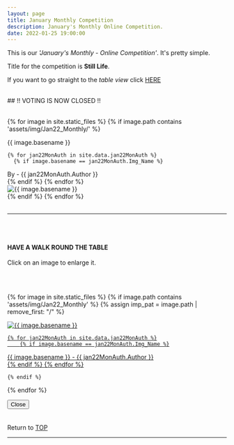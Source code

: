 ```yaml
---
layout: page
title: January Monthly Competition
description: January's Monthly Online Competition.
date: 2022-01-25 19:00:00
---
```



This is our _'January's Monthly - Online Competition'_. It's pretty simple. <!-- Please look through all of the images below please, and then place your vote - <a target="_blank" href="https://surveyhero.com/c/9pxvnsfc">VOTE HERE</a>  -->


<p>Title for the competition is <strong>Still Life</strong>. </p> 

If you want to go straight to the *table view* click <a href="#tableView">HERE</a>

<br>
## !! VOTING IS NOW CLOSED !!
<br>

<br>

<!-- This loops through all the images in specified folder -->
{% for image in site.static_files %}
    {% if image.path contains 'assets/img/Jan22_Monthly/' %}
<div class="Number">{{ image.basename }}</div>

<!-- This runs and checks if there is a matching author in the file -->
    {% for jan22MonAuth in site.data.jan22MonAuth %}
      {% if image.basename == jan22MonAuth.Img_Name %}
<div class="subName">By - {{ jan22MonAuth.Author }}</div>
      {% endif %}
    {% endfor %}


<div>
    <img class="col three Comp_Img" src="{{ site.baseurl }}{{ image.path }}" alt="{{ image.basename }}">
</div>
    {% endif %}
{% endfor %}



<br>
<br>

<hr id="tableView">

<br>
<br>

<div class="col three caption">
    <h4>HAVE A WALK ROUND THE TABLE </h4>
    <p>Click on an image to enlarge it.</p>    
</div>

<br>
<br>


<!-- MASONARY GRID -->
<div class="full-width">
	<div class="grid">

{% for image in site.static_files %}
    {% if image.path contains 'assets/img/Jan22_Monthly' %}
        {% assign imp_pat = image.path | remove_first: "/" %}
<div class="grid__item" data-size="1280x1280">  
    <a href="{{ site.baseurl }}{{ image.path }}" class="img-wrap" alt="{{ image.basename }}">
        <img src="{{ site.baseurl }}{{ image.path }}" alt="{{ image.basename }}" />

    {% for jan22MonAuth in site.data.jan22MonAuth %}
        {% if image.basename == jan22MonAuth.Img_Name %}
<div class="description description--grid">{{ image.basename }} - {{ jan22MonAuth.Author }}</div>
        {% endif %}
    {% endfor %}

</a>
</div>

    {% endif %}
{% endfor %}
	</div>

<!-- /grid -->
<div class="preview">
	<button class="action action--close"><i class="fa fa-times"></i><span class="text-hidden">Close</span></button>
	<div class="description description--preview"></div>
</div>
</div>
<!-- MASONARY GRID END -->

<br>
<br>

<div class="col three caption">
    Return to <a href="#top">TOP</a>
</div>

<hr>





